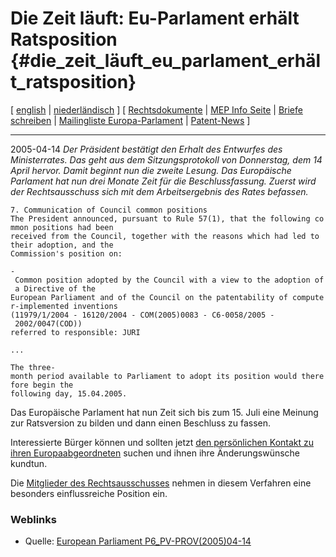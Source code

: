 # Die Zeit läuft: Eu-Parlament erhält Ratsposition {#die_zeit_läuft_eu_parlament_erhält_ratsposition}

\[ [ english](Euparl050414En "wikilink") \|
[niederländisch](http://www.ffii.be/schrijfactie/ep "wikilink") \] \[ [
Rechtsdokumente](SwpatLegDocsEn "wikilink") \| [ MEP Info
Seite](Plen05De "wikilink") \| [ Briefe
schreiben](SwpatxatraDe "wikilink") \| [Mailingliste
Europa-Parlament](http://lists.ffii.org/mailman/listinfo/europarl-parl/ "wikilink")
\| [ Patent-News](SwpatcninoDe "wikilink") \]

------------------------------------------------------------------------

2005-04-14 *Der Präsident bestätigt den Erhalt des Entwurfes des
Ministerrates. Das geht aus dem Sitzungsprotokoll von Donnerstag, dem 14
April hervor. Damit beginnt nun die zweite Lesung. Das Europäische
Parlament hat nun drei Monate Zeit für die Beschlussfassung. Zuerst wird
der Rechtsausschuss sich mit dem Arbeitsergebnis des Rates befassen.*

`7. Communication of Council common positions`\
`The President announced, pursuant to Rule 57(1), that the following common positions had been`\
`received from the Council, together with the reasons which had led to their adoption, and the`\
`Commission's position on:`

`- Common position adopted by the Council with a view to the adoption of a Directive of the`\
`European Parliament and of the Council on the patentability of computer-implemented inventions`\
`(11979/1/2004 - 16120/2004 - COM(2005)0083 - C6-0058/2005 - 2002/0047(COD))`\
`referred to responsible: JURI`

`...`

`The three-month period available to Parliament to adopt its position would therefore begin the`\
`following day, 15.04.2005.`

Das Europäische Parlament hat nun Zeit sich bis zum 15. Juli eine
Meinung zur Ratsversion zu bilden und dann einen Beschluss zu fassen.

Interessierte Bürger können und sollten jetzt [den persönlichen Kontakt
zu ihren
Europaabgeordneten](http://wwwdb.europarl.eu.int/ep6/owa/p_meps2.repartition?ipid=0&ilg=DE&iorig=home&imsg= "wikilink")
suchen und ihnen ihre Änderungswünsche kundtun.

Die [Mitglieder des
Rechtsausschusses](http://wwwdb.europarl.eu.int/ep6/owa/p_meps.short_list?ipid=0&ilg=DE&iorig=&iname=&isex=.&ictry=.&iukreg=.&iukconst=.&ipolgrp=.&icom=C16&idel=.&iothbody=.&ipos=1&ipv=1&iaction=search&imode=&ireturn= "wikilink")
nehmen in diesem Verfahren eine besonders einflussreiche Position ein.

### Weblinks

-   Quelle: [European Parliament
    P6_PV-PROV(2005)04-14](http://www2.europarl.eu.int/omk/sipade2?PUBREF=-//EP//NONSGML+PV+20050414+SIT+DOC+PDF+V0//EN&LEVEL=2&NAV=X "wikilink")
